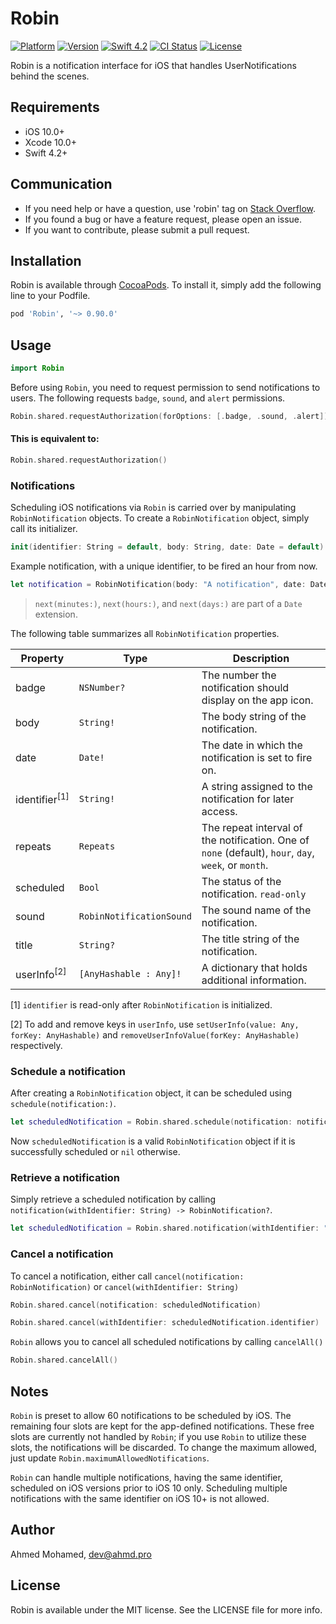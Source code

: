 # Robin

[![Platform](https://img.shields.io/cocoapods/p/Robin.svg?style=flat)](http://cocoapods.org/pods/Robin)
[![Version](https://img.shields.io/cocoapods/v/Robin.svg?style=flat)](http://cocoapods.org/pods/Robin)
[![Swift 4.2](https://img.shields.io/badge/Swift-4-orange.svg?style=flat)](https://swift.org)
[![CI Status](http://img.shields.io/travis/ahmdx/Robin.svg?style=flat)](https://travis-ci.org/ahmdx/Robin)
[![License](https://img.shields.io/cocoapods/l/Robin.svg?style=flat)](http://cocoapods.org/pods/Robin)

Robin is a notification interface for iOS that handles UserNotifications behind the scenes.

## Requirements

- iOS 10.0+
- Xcode 10.0+
- Swift 4.2+

## Communication

- If you need help or have a question, use 'robin' tag on [Stack Overflow](http://stackoverflow.com/questions/tagged/robin).
- If you found a bug or have a feature request, please open an issue.
- If you want to contribute, please submit a pull request.

## Installation

Robin is available through [CocoaPods](http://cocoapods.org). To install
it, simply add the following line to your Podfile.

```ruby
pod 'Robin', '~> 0.90.0'
```

## Usage

```swift
import Robin
```

Before using `Robin`, you need to request permission to send notifications to users. The following requests `badge`, `sound`, and `alert` permissions.

```swift
Robin.shared.requestAuthorization(forOptions: [.badge, .sound, .alert])
```

#### This is equivalent to:

```swift
Robin.shared.requestAuthorization()
```

### Notifications

Scheduling iOS notifications via `Robin` is carried over by manipulating `RobinNotification` objects. To create a `RobinNotification` object, simply call its initializer.

```swift
init(identifier: String = default, body: String, date: Date = default)
```

Example notification, with a unique identifier, to be fired an hour from now.

```swift
let notification = RobinNotification(body: "A notification", date: Date().next(hours: 1))
```

> `next(minutes:)`, `next(hours:)`, and `next(days:)` are part of a `Date` extension.

The following table summarizes all `RobinNotification` properties.

| Property | Type | Description |
| --- | --- | --- |
| badge | `NSNumber?` | The number the notification should display on the app icon. |
| body | `String!` | The body string of the notification. |
| date | `Date!` | The date in which the notification is set to fire on. |
| identifier<sup>[1]</sup> | `String!` | A string assigned to the notification for later access. |
| repeats | `Repeats` | The repeat interval of the notification. One of `none` (default), `hour`, `day`, `week`, or `month`.|
| scheduled | `Bool` | The status of the notification. `read-only` |
| sound | `RobinNotificationSound` | The sound name of the notification. |
| title | `String?` | The title string of the notification. |
| userInfo<sup>[2]</sup> | `[AnyHashable : Any]!` | A dictionary that holds additional information. |

[1] `identifier` is read-only after `RobinNotification` is initialized.

[2] To add and remove keys in `userInfo`, use `setUserInfo(value: Any, forKey: AnyHashable)` and `removeUserInfoValue(forKey: AnyHashable)` respectively.

### Schedule a notification

After creating a `RobinNotification` object, it can be scheduled using `schedule(notification:)`.

```swift
let scheduledNotification = Robin.shared.schedule(notification: notification)
```

Now `scheduledNotification` is a valid `RobinNotification` object if it is successfully scheduled or `nil` otherwise.

### Retrieve a notification

Simply retrieve a scheduled notification by calling `notification(withIdentifier: String) -> RobinNotification?`.

```swift
let scheduledNotification = Robin.shared.notification(withIdentifier: "identifier")
```

### Cancel a notification

To cancel a notification, either call `cancel(notification: RobinNotification)` or `cancel(withIdentifier: String)`

```swift
Robin.shared.cancel(notification: scheduledNotification)
```

```swift
Robin.shared.cancel(withIdentifier: scheduledNotification.identifier)
```

`Robin` allows you to cancel all scheduled notifications by calling `cancelAll()`

```swift
Robin.shared.cancelAll()
```

## Notes

`Robin` is preset to allow 60 notifications to be scheduled by iOS. The remaining four slots are kept for the app-defined notifications. These free slots are currently not handled by `Robin`; if you use `Robin` to utilize these slots, the notifications will be discarded. To change the maximum allowed, just update `Robin.maximumAllowedNotifications`.

`Robin` can handle multiple notifications, having the same identifier, scheduled on iOS versions prior to iOS 10 only. Scheduling multiple notifications with the same identifier on iOS 10+ is not allowed.

## Author

Ahmed Mohamed, dev@ahmd.pro

## License

Robin is available under the MIT license. See the LICENSE file for more info.
